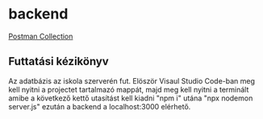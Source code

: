 # backend
[Postman Collection](https://documenter.getpostman.com/view/27153750/2s93eSXZg1)

## Futtatási kézikönyv

Az adatbázis az iskola szerverén fut. Elöször Visaul Studio Code-ban meg kell nyitni a projectet tartalmazó mappát, majd meg kell nyitni a terminált amibe a következő kettő utasítást kell kiadni "npm i" utána "npx nodemon server.js" ezután a backend a localhost:3000 elérhető.
